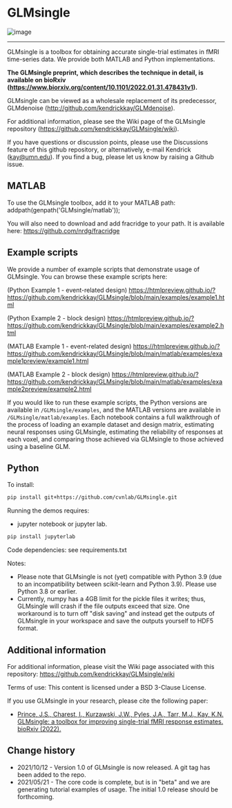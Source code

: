 # GLMsingle

![image](https://user-images.githubusercontent.com/35503086/151108958-24479034-c7f7-4734-b903-9046ba6a78ac.png)

-------------------------------------------------------------------------------------------

GLMsingle is a toolbox for obtaining accurate single-trial estimates
in fMRI time-series data. We provide both MATLAB and Python implementations. 

**The GLMsingle preprint, which describes the technique in detail, 
is available on bioRxiv (https://www.biorxiv.org/content/10.1101/2022.01.31.478431v1).**

GLMsingle can be viewed as a wholesale replacement of its predecessor,
GLMdenoise (http://github.com/kendrickkay/GLMdenoise).

For additional information, please see the Wiki page of
the GLMsingle repository (https://github.com/kendrickkay/GLMsingle/wiki).

If you have questions or discussion points, please use the Discussions
feature of this github repository, or alternatively, e-mail
Kendrick (kay@umn.edu). If you find a bug, please let us know by
raising a Github issue.

## MATLAB

To use the GLMsingle toolbox, add it to your MATLAB path:
  addpath(genpath('GLMsingle/matlab'));

You will also need to download and add fracridge to your path.
It is available here: https://github.com/nrdg/fracridge

## Example scripts

We provide a number of example scripts that demonstrate usage of GLMsingle. You can browse these example scripts here:

(Python Example 1 - event-related design) https://htmlpreview.github.io/?https://github.com/kendrickkay/GLMsingle/blob/main/examples/example1.html

(Python Example 2 - block design) https://htmlpreview.github.io/?https://github.com/kendrickkay/GLMsingle/blob/main/examples/example2.html

(MATLAB Example 1 - event-related design) https://htmlpreview.github.io/?https://github.com/kendrickkay/GLMsingle/blob/main/matlab/examples/example1preview/example1.html

(MATLAB Example 2 - block design) https://htmlpreview.github.io/?https://github.com/kendrickkay/GLMsingle/blob/main/matlab/examples/example2preview/example2.html

If you would like to run these example scripts, the Python versions are available in `/GLMsingle/examples`, and the MATLAB versions are available in `/GLMsingle/matlab/examples`. Each notebook contains a full walkthrough of the process of loading an example dataset and design matrix, estimating neural responses using GLMsingle, estimating the reliability of responses at each voxel, and comparing those achieved via GLMsingle to those achieved using a baseline GLM.

## Python

To install: 

```bash
pip install git+https://github.com/cvnlab/GLMsingle.git
```

Running the demos requires:

- jupyter notebook or jupyter lab.

```bash
pip install jupyterlab
```

Code dependencies: see requirements.txt

Notes:
* Please note that GLMsingle is not (yet) compatible with Python 3.9 (due to an incompatibility between scikit-learn and Python 3.9). Please use Python 3.8 or earlier.
* Currently, numpy has a 4GB limit for the pickle files it writes; thus, GLMsingle will crash if the file outputs exceed that size. One workaround is to turn off "disk saving" and instead get the outputs of GLMsingle in your workspace and save the outputs yourself to HDF5 format.

## Additional information

For additional information, please visit the Wiki page associated with this
repository: https://github.com/kendrickkay/GLMsingle/wiki

Terms of use: This content is licensed under a BSD 3-Clause License.

If you use GLMsingle in your research, please cite the following paper:

* [Prince, J.S., Charest, I., Kurzawski, J.W., Pyles, J.A., Tarr, M.J., Kay, K.N. GLMsingle: a toolbox for improving single-trial fMRI response estimates. bioRxiv (2022).](https://www.biorxiv.org/content/10.1101/2022.01.31.478431v1)

## Change history

* 2021/10/12 - Version 1.0 of GLMsingle is now released. A git tag has been added to the repo.
* 2021/05/21 - The core code is complete, but is in "beta" and we are generating tutorial examples of usage. The initial 1.0 release should be forthcoming.
